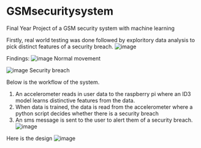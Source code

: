 # GSMsecuritysystem
Final Year Project of a GSM security system with machine learning


Firstly, real world testing was done followed by exploritory data analysis to pick distinct features of a security breach. 
![image](https://user-images.githubusercontent.com/32158774/170492490-d99e90ff-cf57-461c-ac3b-0840ad4e34d0.png)

Findings: 
![image](https://user-images.githubusercontent.com/32158774/170492627-2ab18d82-7469-4b2b-8a9b-9f5e39835f8f.png)
Normal  movement

![image](https://user-images.githubusercontent.com/32158774/170492681-8865d8fb-028c-43b0-a278-3425145eb298.png)
Security breach


Below is the workflow of the system.
1. An accelerometer reads in user data to the raspberry pi where an ID3 model learns distinctive features from the data.
2. When data is trained, the data is read from the accelerometer where a python script decides whether there is a security breach
3. An sms message is sent to the user to alert them of a security breach.
![image](https://user-images.githubusercontent.com/32158774/170491720-214e4468-a572-43b2-9a0c-409ea894d7d1.png)


Here is the design
![image](https://user-images.githubusercontent.com/32158774/170492288-b3dc2af3-4e59-4ef8-a8a5-179b1cfc6798.png)
